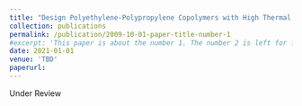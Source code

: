 ```yaml
---
title: "Design Polyethylene-Polypropylene Copolymers with High Thermal Conductivity Using a Molecular-Dynamics-Driven Genetic Algorithm"
collection: publications
permalink: /publication/2009-10-01-paper-title-number-1
#excerpt: 'This paper is about the number 1. The number 2 is left for future work.'
date: 2021-01-01
venue: 'TBD'
paperurl: 
---
```


Under Review